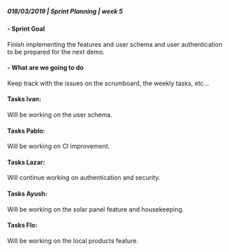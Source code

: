 ##### **018/03/2019  |  Sprint Planning  |  week 5**

#### - Sprint Goal
 Finish implementing the features and user schema and user authentication to be prepared for the next demo.

#### - What are we going to do
Keep track with the issues on the scrumboard, the weekly tasks, etc...

#### Tasks Ivan:
Will be working on the user schema.

#### Tasks Pablo:
Will be working on CI improvement. 

#### Tasks Lazar:
Will continue working on authentication and security. 

#### Tasks Ayush:
Will be working on the solar panel feature and housekeeping.

#### Tasks Flo: 
Will be working on the local products feature.